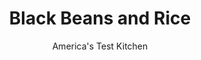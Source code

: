 ---
layout: ../../layouts/MarkdownPostLayout.astro
title: Black Beans and Rice
author: America's Test Kitchen
pubDate: 2023-03-15
description: "The goal: a quicker route to ultimate comfort."
image_url: https://res.cloudinary.com/hksqkdlah/image/upload/ar_1:1,c_fill,dpr_2.0,f_auto,fl_lossy.progressive.strip_profile,g_faces:auto,q_auto:low,w_344/44385-sfs-black-beans-and-rice-7
tags: ["Side Dishes","Mexican","Grains","Cookbook Collection"]
calories: 2827
protein: 11
carbohydrates: 57
fats: 
fiber: 5
ingredients: ["1 , (15-ounce) can black beans","2 1/4 cups, chicken broth, plus extra as needed","2 tablespoons, vegetable oil, divided","3/4 cup, finely chopped onion","3/4 cup finely chopped, green bell pepper","1/2 teaspoon, table salt","1/2 teaspoon, pepper","3 , garlic cloves, minced","1 teaspoon, dried oregano","3/4 teaspoon, ground cumin","1 1/2 cups, long-grain white rice, rinsed","4 ounces, Salt pork, cut into 4 pieces","1 , bay leaf"]
serves: 6
time: "1 hour"
instructions: ["Place beans in fine-mesh strainer set over 4-cup liquid measuring cup and let drain for 5 minutes; reserve bean liquid. Add enough broth to bean liquid to equal 2½ cups and stir to combine. Set aside beans and broth mixture.","Heat 1 tablespoon oil in 12-inch nonstick skillet over medium-high heat until shimmering. Add onion, bell pepper, salt, and pepper and cook until vegetables are softened and just beginning to brown, about 6 minutes. Stir in garlic, oregano, and cumin and cook until fragrant, about 30 seconds. Transfer vegetable mixture to bowl; set aside.","Heat remaining 1 tablespoon oil in now-empty skillet over medium-high heat. Add rice and cook, stirring frequently, until edges begin to turn translucent and rice is fragrant, about 2 minutes. Stir in salt pork, bay leaf, beans, broth mixture, and vegetable mixture and bring to boil (submerge salt pork as best you can). Cover, reduce heat to low, and cook, without stirring, for 20 minutes.","Let stand, covered, off heat for 10 minutes. Discard salt pork and bay leaf. Gently fluff rice with fork. Season with salt and pepper to taste. Serve."]
nutrition: ["445 mg Potassium","177 mg Phosphorus","49 mg Calcium","2 mg Iron","52 mg Magnesium","736 mg Sodium","1 mg Zinc","21 g Fat","3 mg Niacin (B3)","11 g Monounsaturated","2 g Polyunsaturated","19 mg Vitamin C","18 mg Cholesterol","6 g Saturated","5 g Fiber","58 µg Folate (food)","2 g Sugars","4 µg Vitamin K","181 g Water","57 g Carbs","58 µg Folate equivalent (total)","11 g Protein","1 mg Vitamin E","4 µg Vitamin A","471 kcal Energy","2827 calories"]
notes: "If you cant find salt pork, you can substitute two slices of bacon; the dish will have a smokier flavor. Rinse the rice in a fine-mesh strainer under running water until the water runs almost clear, about 1½ minutes, stirring the rice a few times with your hand."
---